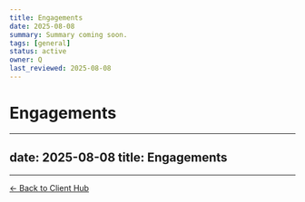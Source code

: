 ```yaml
---
title: Engagements
date: 2025-08-08
summary: Summary coming soon.
tags: [general]
status: active
owner: Q
last_reviewed: 2025-08-08
---
```

# Engagements

---
date: 2025-08-08
title: Engagements
---

---
[← Back to Client Hub](https://www.builtbyrays.com/Client-Vault/portal)
